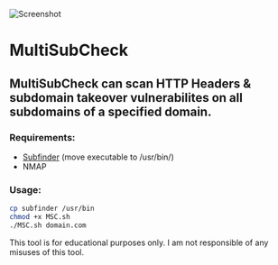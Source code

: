 ![Screenshot](https://i.imgur.com/yIFVpY2.png)

# MultiSubCheck
## MultiSubCheck can scan HTTP Headers & subdomain takeover vulnerabilites on all subdomains of a specified domain.

### Requirements:
- [Subfinder](https://github.com/subfinder/subfinder) (move executable to /usr/bin/)
- NMAP

### Usage:
```bash
cp subfinder /usr/bin
chmod +x MSC.sh
./MSC.sh domain.com
```

This tool is for educational purposes only. I am not responsible of any misuses of this tool.
